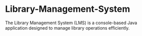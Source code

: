 # Library-Management-System

The Library Management System (LMS) is a console-based Java application designed to manage library operations efficiently.
